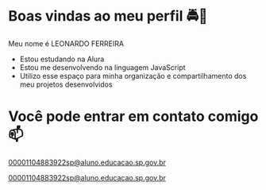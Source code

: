 # Boas vindas ao meu perfil 🚔💸
Meu nome é LEONARDO FERREIRA 

- Estou estudando na Alura
- Estou me desenvolvendo na linguagem JavaScript
- Utilizo esse espaço para minha organização e compartilhamento dos meu projetos desenvolvidos
# Você pode entrar em contato comigo 📫
00001104883922sp@aluno.educacao.sp.gov.br

00001104883922sp@aluno.educacao.sp.gov.br
